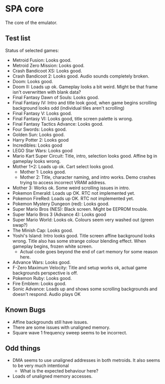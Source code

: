 # SPA core
The core of the emulator.

## Test list
Status of selected games:
- Metroid Fusion: Looks good.
- Metroid Zero Mission: Looks good.
- Crash Bandicoot XS: Looks good.
- Crash Bandicoot 2: Looks good. Audio sounds completely broken.
- Doom: Looks good.
- Doom II: Loads up ok. Gameplay looks a bit weird. Might be that frame isn't overwritten with blank data?
- Final Fantasy Dawn of Souls: Looks good.
- Final Fantasy IV: Intro and title look good, when game begins scrolling background looks odd (individual tiles aren't scrolling)
- Final Fantasy V: Looks good.
- Final Fantasy VI: Looks good, title screen palette is wrong.
- Final Fantasy Tactics Advance: Looks good.
- Four Swords: Looks good.
- Golden Sun: Looks good.
- Harry Potter 2: Looks good
- Incredibles: Looks good
- LEGO Star Wars: Looks good
- Mario Kart Super Circuit: Title, intro, selection looks good. Affine bg in gameplay looks wrong.
- Mother 1+2: Loads up ok. Cart select looks good.
    - Mother 1: Looks good.
    - Mother 2: Title, character naming, and intro works. Demo crashes trying to access incorrect VRAM address.
- Mother 3: Works ok. Some weird scrolling issues in intro.
- Pokemon Emerald: Loads up OK. RTC not implemented yet.
- Pokemon FireRed: Loads up OK. RTC not implemented yet.
- Pokemon Mystery Dungeon (red): Looks good.
- Super Mario Bros (NES): Black screen. Might be EEPROM trouble.
- Super Mario Bros 3 (Advance 4): Looks good
- Super Mario World: Looks ok. Colours seem very washed out (green swap?)
- The Minish Cap: Looks good.
- Yoshi's Island: Intro looks good. Title screen affine background looks wrong. Title also has some strange colour blending effect. When gameplay begins, frozen white screen.
    - Actual code goes beyond the end of cart memory for some reason here.
- Advance Wars: Looks good.
- F-Zero Maximum Velocity: Title and setup works ok, actual game backgrounds perspective is off.
- Pokemon Ruby: Looks good.
- Fire Emblem: Looks good.
- Sonic Advance: Loads up and shows some scrolling backgrounds and doesn't respond. Audio plays OK

## Known Bugs
- Affine backgrounds still have issues.
- There are some issues with unaligned memory.
- Square wave 1 frequency sweep seems to be incorrect.

## Odd things
- DMA seems to use unaligned addresses in both metroids. It also seems to be very much intentional
    - What is the expected behaviour here?
- Loads of unaligned memory accesses.